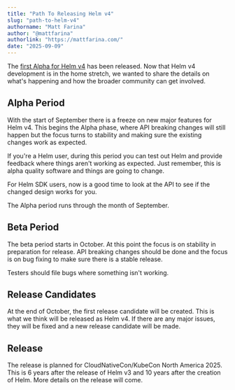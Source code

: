 ```yaml
---
title: "Path To Releasing Helm v4"
slug: "path-to-helm-v4"
authorname: "Matt Farina"
author: "@mattfarina"
authorlink: "https://mattfarina.com/"
date: "2025-09-09"
---
```


The [first Alpha for Helm v4](https://github.com/helm/helm/releases/tag/v4.0.0-alpha.1) has been released. Now that Helm v4 development is in the home stretch, we wanted to share the details on what's happening and how the broader community can get involved.<!--more-->

## Alpha Period

With the start of September there is a freeze on new major features for Helm v4. This begins the Alpha phase, where API breaking changes will still happen but the focus turns to stability and making sure the existing changes work as expected.

If you're a Helm user, during this period you can test out Helm and provide feedback where things aren't working as expected. Just remember, this is alpha quality software and things are going to change.

For Helm SDK users, now is a good time to look at the API to see if the changed design works for you.

The Alpha period runs through the month of September.

## Beta Period

The beta period starts in October. At this point the focus is on stability in preparation for release. API breaking changes should be done and the focus is on bug fixing to make sure there is a stable release.

Testers should file bugs where something isn't working.

## Release Candidates

At the end of October, the first release candidate will be created. This is what we think will be released as Helm v4. If there are any major issues, they will be fixed and a new release candidate will be made.

## Release

The release is planned for CloudNativeCon/KubeCon North America 2025. This is 6 years after the release of Helm v3 and 10 years after the creation of Helm. More details on the release will come.
